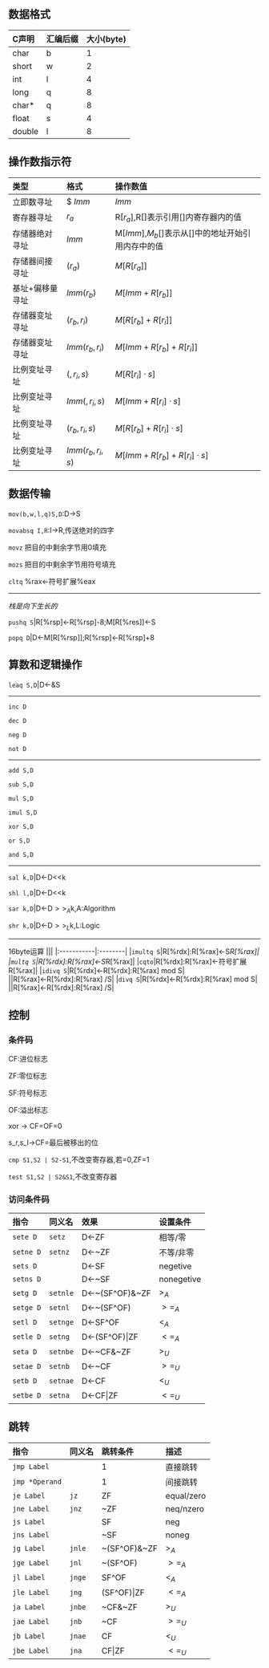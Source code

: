 ## 数据格式

|C声明|汇编后缀|大小(byte)|
|:----|:----|:----|
|char|b|1|
|short|w|2|
|int|l|4|
|long|q|8|
|char*|q|8|
|float|s|4|
|double|l|8|

## 操作数指示符
|类型|格式|操作数值|
|:----|:----|:----|
|立即数寻址|$ $Imm$|$Imm$|
|寄存器寻址|$r_a$|R[$r_a$],R[]表示引用[]内寄存器内的值|
|存储器绝对寻址|$Imm$|M[$Imm$],$M_b$[]表示从[]中的地址开始引用内存中的值|
|存储器间接寻址|($r_a$)|$M[R[r_a]]$|
|基址+偏移量寻址|$Imm(r_b)$|$M[Imm+R[r_b]]$|
|存储器变址寻址|$(r_b,r_i)$|$M[R[r_b]+R[r_i]]$|
|存储器变址寻址|$Imm(r_b,r_i)$|$M[Imm+R[r_b]+R[r_i]]$|
|比例变址寻址|$(,r_i,s)$|$M[R[r_i]\cdot s]$|
|比例变址寻址|$Imm(,r_i,s)$|$M[Imm+R[r_i]\cdot s]$|
|比例变址寻址|$(r_b,r_i,s)$|$M[R[r_b]+R[r_i]\cdot s]$|\
|比例变址寻址|$Imm(r_b,r_i,s)$|$M[Imm+R[r_b]+R[r_i]\cdot s]$|



## 数据传输
`mov(b,w,l,q)S,D`:D$\rightarrow$S

`movabsq I,R`:I$\rightarrow$R,传送绝对的四字

`movz` 把目的中剩余字节用0填充

`mozs` 把目的中剩余字节用符号填充

`cltq` %rax$\leftarrow$符号扩展%eax

-----------

*栈是向下生长的*

`pushq S`|R[%rsp]$\leftarrow$R[%rsp]-8;M[R[%res]]$\leftarrow$S

`popq D`|D$\leftarrow$M[R[%rsp]];R[%rsp]$\leftarrow$R[%rsp]+8



## 算数和逻辑操作

`leaq S,D`|D$\leftarrow$&S

----------

`inc D`

`dec D`

`neg D`

`not D`

--------

`add S,D`

`sub S,D`

`mul S,D`

`imul S,D`

`xor S,D`

`or S,D`

`and S,D`

----------

`sal k,D`|D$\leftarrow$D<<k

`shl l,D`|D$\leftarrow$D<<k

`sar k,D`|D$\leftarrow$D$>>_A$k,A:Algorithm

`shr k,D`|D$\leftarrow$D$>>_L$k,L:Logic
______
16byte运算
|||
|:-----------|:--------|
|`imultq S`|R[%rdx]:R[%rax]$\leftarrow$S*R[%rax]|
|`multq S`|R[%rdx]:R[%rax]$\leftarrow$S*R[%rax]|
|`cqto`|R[%rdx]:R[%rax]$\leftarrow$符号扩展R[%rax]|
|`idivq S`|R[%rdx]$\leftarrow$R[%rdx]:R[%rax] mod S|
||R[%rax]$\leftarrow$R[%rdx]:R[%rax] /S|
|`divq S`|R[%rdx]$\leftarrow$R[%rdx]:R[%rax] mod S|
||R[%rax]$\leftarrow$R[%rdx]:R[%rax] /S|

## 控制

### 条件码

CF:进位标志

ZF:零位标志

SF:符号标志

OF:溢出标志

xor $\rightarrow$ CF=OF=0

s_r,s_l$\rightarrow$CF=最后被移出的位

`cmp S1,S2 | S2-S1`,不改变寄存器,若=0,ZF=1

`test S1,S2 | S2&S1`,不改变寄存器

### 访问条件码

|指令|同义名|效果|设置条件|
|:---|:----|:----|:----|
|`sete D`|`setz`|D$\leftarrow$ZF|相等/零|
|`setne D`|`setnz`|D$\leftarrow$~ZF|不等/非零|
|`sets D`||D$\leftarrow$SF|negetive|
|`setns D`||D$\leftarrow$~SF|nonegetive|
|`setg D`|`setnle`|D$\leftarrow$~(SF^OF)&~ZF|$>_A$|
|`setge D`|`setnl`|D$\leftarrow$~(SF^OF)|$>=_A$|
|`setl D`|`setnge`|D$\leftarrow$SF^OF|$<_A$|
|`setle D`|`setng`|D$\leftarrow$(SF^OF)\|ZF|$<=_A$|
|`seta D`|`setnbe`|D$\leftarrow$~CF&~ZF|$>_U$|
|`setae D`|`setnb`|D$\leftarrow$~CF|$>=_U$|
|`setb D`|`setnae`|D$\leftarrow$CF|$<_U$|
|`setbe D`|`setna`|D$\leftarrow$CF\|ZF|$<=_U$|

## 跳转

|指令|同义名|跳转条件|描述|
|:-----|:-----|:-----|:-----|
|`jmp Label`||1|直接跳转|
|`jmp *Operand`||1|间接跳转|
|`je Label`|`jz`|ZF|equal/zero|
|`jne Label`|`jnz`|~ZF|neq/nzero|
|`js Label`||SF|neg|
|`jns Label`||~SF|noneg|
|`jg Label`|`jnle`|~(SF^OF)&~ZF|$>_A$|
|`jge Label`|`jnl`|~(SF^OF)|$>=_A$|
|`jl Label`|`jnge`|SF^OF|$<_A$|
|`jle Label`|`jng`|(SF^OF)\|ZF|$<=_A$|
|`ja Label`|`jnbe`|~CF&~ZF|$>_U$|
|`jae Label`|`jnb`|~CF|$>=_U$|
|`jb Label`|`jnae`|CF|$<_U$|
|`jbe Label`|`jna`|CF\|ZF|$<=_U$|
